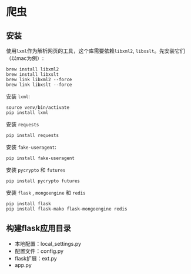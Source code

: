 # 爬虫

## 安装

使用`lxml`作为解析网页的工具，这个库需要依赖`libxml2`, `libxslt`。先安装它们（以mac为例）:

    brew install libxml2
    brew install libxslt
    brew link libxml2 --force
    brew link libxslt --force

安装 `lxml`:

    source venv/bin/activate
    pip install lxml 

安装 `requests`

    pip install requests

安装 `fake-useragent`:

    pip install fake-useragent

安装 `pycrypto` 和 `futures`

    pip install pycrypto futures

安装 `flask` , `mongoengine` 和 `redis`

    pip install flask
    pip install flask-mako flask-mongoengine redis

## 构建flask应用目录

* 本地配置：local_settings.py
* 配置文件：config.py
* flask扩展：ext.py
* app.py




